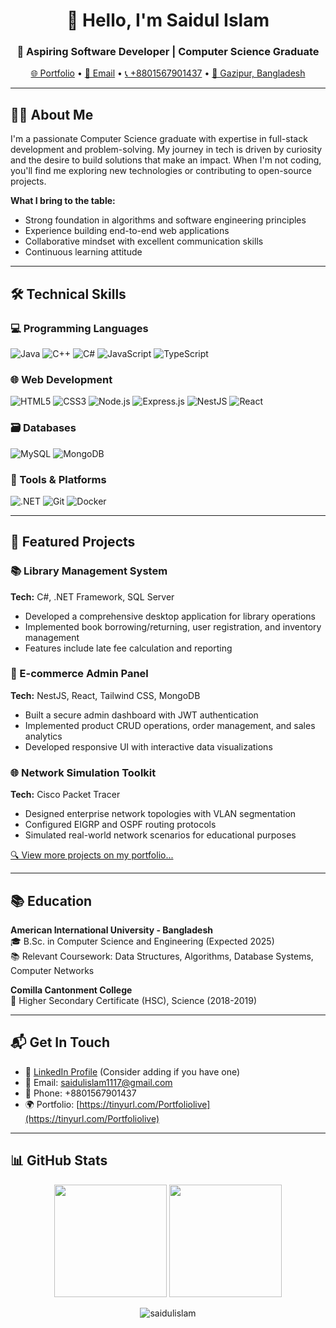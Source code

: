 <h1 align="center">👋 Hello, I'm Saidul Islam</h1>
<h3 align="center">🚀 Aspiring Software Developer | Computer Science Graduate</h3>

<p align="center">
  <a href="https://tinyurl.com/Portfoliolive" target="_blank">🌐 Portfolio</a> •
  <a href="mailto:saidulislam1117@gmail.com">📧 Email</a> •
  <a href="tel:+8801567901437">📞 +8801567901437</a> •
  <a href="https://maps.google.com/?q=Gazipur,Dhaka">📍 Gazipur, Bangladesh</a>
</p>

---

## 🧑‍💻 About Me

I'm a passionate Computer Science graduate with expertise in full-stack development and problem-solving. My journey in tech is driven by curiosity and the desire to build solutions that make an impact. When I'm not coding, you'll find me exploring new technologies or contributing to open-source projects.

**What I bring to the table:**
- Strong foundation in algorithms and software engineering principles
- Experience building end-to-end web applications
- Collaborative mindset with excellent communication skills
- Continuous learning attitude

---

## 🛠 Technical Skills

### 💻 Programming Languages
![Java](https://img.shields.io/badge/Java-ED8B00?style=for-the-badge&logo=openjdk&logoColor=white)
![C++](https://img.shields.io/badge/C%2B%2B-00599C?style=for-the-badge&logo=c%2B%2B&logoColor=white)
![C#](https://img.shields.io/badge/C%23-239120?style=for-the-badge&logo=c-sharp&logoColor=white)
![JavaScript](https://img.shields.io/badge/JavaScript-F7DF1E?style=for-the-badge&logo=javascript&logoColor=black)
![TypeScript](https://img.shields.io/badge/TypeScript-007ACC?style=for-the-badge&logo=typescript&logoColor=white)

### 🌐 Web Development
![HTML5](https://img.shields.io/badge/HTML5-E34F26?style=for-the-badge&logo=html5&logoColor=white)
![CSS3](https://img.shields.io/badge/CSS3-1572B6?style=for-the-badge&logo=css3&logoColor=white)
![Node.js](https://img.shields.io/badge/Node.js-339933?style=for-the-badge&logo=nodedotjs&logoColor=white)
![Express.js](https://img.shields.io/badge/Express.js-000000?style=for-the-badge&logo=express&logoColor=white)
![NestJS](https://img.shields.io/badge/NestJS-E0234E?style=for-the-badge&logo=nestjs&logoColor=white)
![React](https://img.shields.io/badge/React-20232A?style=for-the-badge&logo=react&logoColor=61DAFB)

### 🗃️ Databases
![MySQL](https://img.shields.io/badge/MySQL-4479A1?style=for-the-badge&logo=mysql&logoColor=white)
![MongoDB](https://img.shields.io/badge/MongoDB-47A248?style=for-the-badge&logo=mongodb&logoColor=white)

### 🔧 Tools & Platforms
![.NET](https://img.shields.io/badge/.NET-512BD4?style=for-the-badge&logo=dotnet&logoColor=white)
![Git](https://img.shields.io/badge/Git-F05032?style=for-the-badge&logo=git&logoColor=white)
![Docker](https://img.shields.io/badge/Docker-2496ED?style=for-the-badge&logo=docker&logoColor=white)

---

## 🚀 Featured Projects

### 📚 Library Management System
**Tech:** C#, .NET Framework, SQL Server  
- Developed a comprehensive desktop application for library operations
- Implemented book borrowing/returning, user registration, and inventory management
- Features include late fee calculation and reporting

### 🛒 E-commerce Admin Panel
**Tech:** NestJS, React, Tailwind CSS, MongoDB  
- Built a secure admin dashboard with JWT authentication
- Implemented product CRUD operations, order management, and sales analytics
- Developed responsive UI with interactive data visualizations

### 🌐 Network Simulation Toolkit
**Tech:** Cisco Packet Tracer  
- Designed enterprise network topologies with VLAN segmentation
- Configured EIGRP and OSPF routing protocols
- Simulated real-world network scenarios for educational purposes

[🔍 View more projects on my portfolio...](https://tinyurl.com/Portfoliolive)

---

## 📚 Education

**American International University - Bangladesh**  
🎓 B.Sc. in Computer Science and Engineering (Expected 2025)  
📚 Relevant Coursework: Data Structures, Algorithms, Database Systems, Computer Networks

**Comilla Cantonment College**  
🏫 Higher Secondary Certificate (HSC), Science (2018-2019)

---

## 📬 Get In Touch

- 💼 [LinkedIn Profile](https://linkedin.com/in/yourprofile) (Consider adding if you have one)
- 📧 Email: [saidulislam1117@gmail.com](mailto:saidulislam1117@gmail.com)
- 📱 Phone: +8801567901437
- 🌍 Portfolio: [https://tinyurl.com/Portfoliolive](https://tinyurl.com/Portfoliolive)

---

## 📊 GitHub Stats

<p align="center">
  <img height="180em" src="https://github-readme-stats.vercel.app/api?username=saidulislam&show_icons=true&theme=radical" />
  <img height="180em" src="https://github-readme-stats.vercel.app/api/top-langs/?username=saidulislam&layout=compact&theme=radical" />
</p>

<p align="center">
  <img src="https://komarev.com/ghpvc/?username=saidulislam&label=Profile%20views&color=0e75b6&style=flat" alt="saidulislam" /> 
</p>

<!--
**SaidulIslaM78817/SaidulIslaM78817** is a ✨ _special_ ✨ repository because its `README.md` (this file) appears on your GitHub profile.

Here are some ideas to get you started:

- 🔭 I’m currently working on ...
- 🌱 I’m currently learning ...
- 👯 I’m looking to collaborate on ...
- 🤔 I’m looking for help with ...
- 💬 Ask me about ...
- 📫 How to reach me: ...
- 😄 Pronouns: ...
- ⚡ Fun fact: ...
-->
